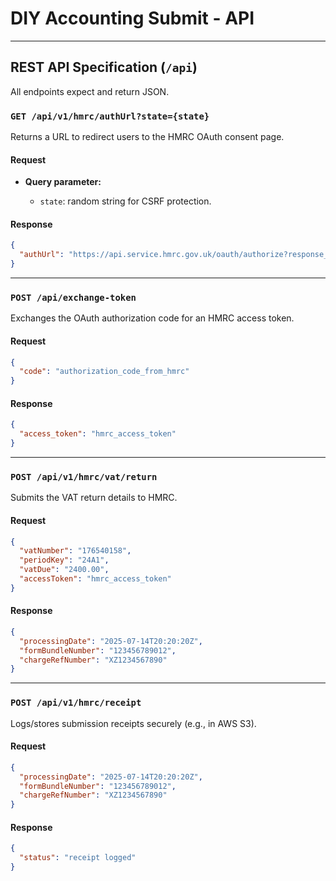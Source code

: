 # DIY Accounting Submit - API

---

## REST API Specification (`/api`)

All endpoints expect and return JSON.

### **`GET /api/v1/hmrc/authUrl?state={state}`**

Returns a URL to redirect users to the HMRC OAuth consent page.

#### Request

* **Query parameter:**

    * `state`: random string for CSRF protection.

#### Response

```json
{
  "authUrl": "https://api.service.hmrc.gov.uk/oauth/authorize?response_type=code&client_id=CLIENT_ID&redirect_uri=https://yourapp.com&scope=write:vat+read:vat&state=providedState"
}
```

---

### **`POST /api/exchange-token`**

Exchanges the OAuth authorization code for an HMRC access token.

#### Request

```json
{
  "code": "authorization_code_from_hmrc"
}
```

#### Response

```json
{
  "access_token": "hmrc_access_token"
}
```

---

### **`POST /api/v1/hmrc/vat/return`**

Submits the VAT return details to HMRC.

#### Request

```json
{
  "vatNumber": "176540158",
  "periodKey": "24A1",
  "vatDue": "2400.00",
  "accessToken": "hmrc_access_token"
}
```

#### Response

```json
{
  "processingDate": "2025-07-14T20:20:20Z",
  "formBundleNumber": "123456789012",
  "chargeRefNumber": "XZ1234567890"
}
```

---

### **`POST /api/v1/hmrc/receipt`**

Logs/stores submission receipts securely (e.g., in AWS S3).

#### Request

```json
{
  "processingDate": "2025-07-14T20:20:20Z",
  "formBundleNumber": "123456789012",
  "chargeRefNumber": "XZ1234567890"
}
```

#### Response

```json
{
  "status": "receipt logged"
}
```
